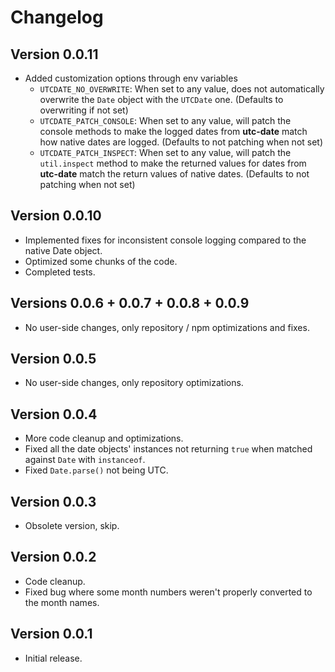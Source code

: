 # Changelog

## Version 0.0.11
- Added customization options through env variables
    - `UTCDATE_NO_OVERWRITE`: When set to any value, does not automatically overwrite the `Date` object with the `UTCDate` one. (Defaults to overwriting if not set)
    - `UTCDATE_PATCH_CONSOLE`: When set to any value, will patch the console methods to make the logged dates from **utc-date** match how native dates are logged. (Defaults to not patching when not set)
    - `UTCDATE_PATCH_INSPECT`: When set to any value, will patch the `util.inspect` method to make the returned values for dates from **utc-date** match the return values of native dates. (Defaults to not patching when not set)
## Version 0.0.10
- Implemented fixes for inconsistent console logging compared to the native Date object.
- Optimized some chunks of the code.
- Completed tests.
## Versions 0.0.6 + 0.0.7 + 0.0.8 + 0.0.9
- No user-side changes, only repository / npm optimizations and fixes.

## Version 0.0.5
- No user-side changes, only repository optimizations.

## Version 0.0.4
- More code cleanup and optimizations.
- Fixed all the date objects' instances not returning `true` when matched against `Date` with `instanceof`.
- Fixed `Date.parse()` not being UTC.
## Version 0.0.3
- Obsolete version, skip.
## Version 0.0.2
- Code cleanup.
- Fixed bug where some month numbers weren't properly converted to the month names.

## Version 0.0.1
- Initial release.
